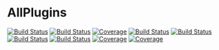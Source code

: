 # AllPlugins

[![Build Status](https://github.com/tester/AllPlugins.jl/actions)](https://github.com/tester/AllPlugins.jl/workflows/CI/badge.svg)
[![Build Status](https://gitlab.com/tester/AllPlugins.jl/badges/master/build.svg)](https://gitlab.com/tester/AllPlugins.jl/pipelines)
[![Coverage](https://gitlab.com/tester/AllPlugins.jl/badges/master/coverage.svg)](https://gitlab.com/tester/AllPlugins.jl/commits/master)
[![Build Status](https://travis-ci.com/tester/AllPlugins.jl.svg?branch=master)](https://travis-ci.com/tester/AllPlugins.jl)
[![Build Status](https://ci.appveyor.com/api/projects/status/github/tester/AllPlugins.jl?svg=true)](https://ci.appveyor.com/project/tester/AllPlugins-jl)
[![Build Status](https://cloud.drone.io/api/badges/tester/AllPlugins.jl/status.svg)](https://cloud.drone.io/tester/AllPlugins.jl)
[![Build Status](https://api.cirrus-ci.com/github/tester/AllPlugins.jl.svg)](https://cirrus-ci.com/github/tester/AllPlugins.jl)
[![Coverage](https://codecov.io/gh/tester/AllPlugins.jl/branch/master/graph/badge.svg)](https://codecov.io/gh/tester/AllPlugins.jl)
[![Coverage](https://coveralls.io/repos/github/tester/AllPlugins.jl/badge.svg?branch=master)](https://coveralls.io/github/tester/AllPlugins.jl?branch=master)
